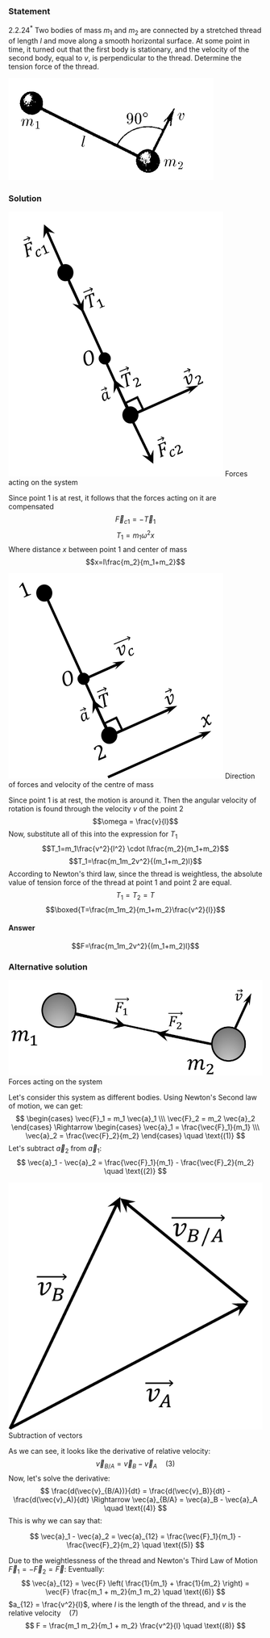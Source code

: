 ###  Statement 

$2.2.24^*$ Two bodies of mass $m_1$ and $m_2$ are connected by a stretched thread of length $l$ and move along a smooth horizontal surface. At some point in time, it turned out that the first body is stationary, and the velocity of the second body, equal to $v$, is perpendicular to the thread. Determine the tension force of the thread. 

![ For problem $2.2.24^*$ |407x203, 39%](../../img/2.2.24/statement.png)  

### Solution

![ Forces acting on the system |426x525, 29%](../../img/2.2.24/draw4.png)  Forces acting on the system 

Since point $1$ is at rest, it follows that the forces acting on it are compensated $$\vec{F}_{c1}=-\vec{T}_{1}$$ $$T_1=m_1\omega^2 x$$ Where distance $x$ between point $1$ and center of mass $$x=l\frac{m_2}{m_1+m_2}$$ 

![ Direction of forces and velocity of the centre of mass |426x407, 29%](../../img/2.2.24/draw3.png)  Direction of forces and velocity of the centre of mass 

Since point $1$ is at rest, the motion is around it. Then the angular velocity of rotation is found through the velocity $v$ of the point $2$ $$\omega = \frac{v}{l}$$ Now, substitute all of this into the expression for $T_1$ $$T_1=m_1\frac{v^2}{l^2} \cdot l\frac{m_2}{m_1+m_2}$$ $$T_1=\frac{m_1m_2v^2}{(m_1+m_2)l}$$ According to Newton's third law, since the thread is weightless, the absolute value of tension force of the thread at point $1$ and point $2$ are equal. $$T_1=T_2=T$$ $$\boxed{T=\frac{m_1m_2}{m_1+m_2}\frac{v^2}{l}}$$ 

#### Answer

$$F=\frac{m_1m_2v^2}{(m_1+m_2)l}$$ 

### Alternative solution

![ Forces acting on the system |863x324, 42%](../../img/2.2.24/draw1.png)  Forces acting on the system 

Let's consider this system as different bodies. Using Newton's Second law of motion, we can get: $$ \begin{cases} \vec{F}_1 = m_1 \vec{a}_1 \\\ \vec{F}_2 = m_2 \vec{a}_2 \end{cases} \Rightarrow \begin{cases} \vec{a}_1 = \frac{\vec{F}_1}{m_1} \\\ \vec{a}_2 = \frac{\vec{F}_2}{m_2} \end{cases} \quad \text{(1)} $$ Let's subtract $\vec{a}_2$ from $\vec{a}_1$: $$ \vec{a}_1 - \vec{a}_2 = \frac{\vec{F}_1}{m_1} - \frac{\vec{F}_2}{m_2} \quad \text{(2)} $$ 

![ Subtraction of vectors |620x602, 31%](../../img/2.2.24/draw2.png)  Subtraction of vectors 

As we can see, it looks like the derivative of relative velocity: $$ \vec{v}_{B/A} = \vec{v}_B - \vec{v}_A \quad \text{(3)} $$ Now, let's solve the derivative: $$ \frac{d(\vec{v}_{B/A})}{dt} = \frac{d(\vec{v}_B)}{dt} - \frac{d(\vec{v}_A)}{dt} \Rightarrow \vec{a}_{B/A} = \vec{a}_B - \vec{a}_A \quad \text{(4)} $$ This is why we can say that: 

$$ \vec{a}_1 - \vec{a}_2 = \vec{a}_{12} = \frac{\vec{F}_1}{m_1} - \frac{\vec{F}_2}{m_2} \quad \text{(5)} $$ 

Due to the weightlessness of the thread and Newton's Third Law of Motion $\vec{F}_1 = -\vec{F}_2 = \vec{F}$: Eventually: $$ \vec{a}_{12} = \vec{F} \left( \frac{1}{m_1} + \frac{1}{m_2} \right) = \vec{F} \frac{m_1 + m_2}{m_1 m_2} \quad \text{(6)} $$ $a_{12} = \frac{v^2}{l}$, where $l$ is the length of the thread, and $v$ is the relative velocity$\quad (7)$ $$ F = \frac{m_1 m_2}{m_1 + m_2} \frac{v^2}{l} \quad \text{(8)} $$ 
